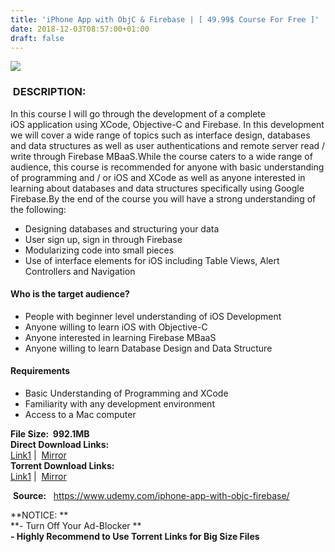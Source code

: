 ```yaml
---
title: 'iPhone App with ObjC & Firebase | [ 49.99$ Course For Free ]'
date: 2018-12-03T08:57:00+01:00
draft: false
---
```


  

[![](https://1.bp.blogspot.com/-0g6By8mpsAo/XATgwEEI7wI/AAAAAAAAAV8/wKCr0vr_ym0taLwtjXPyx0bQrGA2JTdmwCLcBGAs/s640/iPhone-App-with-ObjC-Firebase.jpg)](https://1.bp.blogspot.com/-0g6By8mpsAo/XATgwEEI7wI/AAAAAAAAAV8/wKCr0vr_ym0taLwtjXPyx0bQrGA2JTdmwCLcBGAs/s1600/iPhone-App-with-ObjC-Firebase.jpg)

###  DESCRIPTION:

In this course I will go through the development of a complete iOS application using XCode, Objective-C and Firebase. In this development we will cover a wide range of topics such as interface design, databases and data structures as well as user authentications and remote server read / write through Firebase MBaaS.While the course caters to a wide range of audience, this course is recommended for anyone with basic understanding of programming and / or iOS and XCode as well as anyone interested in learning about databases and data structures specifically using Google Firebase.By the end of the course you will have a strong understanding of the following:  

*   Designing databases and structuring your data
*   User sign up, sign in through Firebase
*   Modularizing code into small pieces
*   Use of interface elements for iOS including Table Views, Alert Controllers and Navigation

#### Who is the target audience?

*   People with beginner level understanding of iOS Development
*   Anyone willing to learn iOS with Objective-C
*   Anyone interested in learning Firebase MBaaS
*   Anyone willing to learn Database Design and Data Structure

#### Requirements

*   Basic Understanding of Programming and XCode
*   Familiarity with any development environment
*   Access to a Mac computer

**File Size:  992.1MB**  
**Direct Download Links:**  
[Link1](http://turboagram.com/18521555/objc--firebase-link1) |  [Mirror](http://turboagram.com/18521555/objc--firebase-link2)  
**Torrent Download Links:**  
[Link1](http://turboagram.com/18521555/objc--firebase-torrent1) |  [Mirror](http://turboagram.com/18521555/objc--firebase-torrent2)  

  

 **Source:**   https://www.udemy.com/iphone-app-with-objc-firebase/  
  
  
**NOTICE: **  
**\- Turn Off Your Ad-Blocker **  
**\- Highly Recommend to Use Torrent Links for Big Size Files**